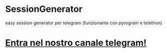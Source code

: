 # SessionGenerator
easy session generator per telegram (funzionante con pyrogram e telethon)

# [Entra nel nostro canale telegram!](https://t.me/DeveloperIT123)
